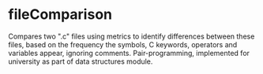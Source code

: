 # fileComparison

Compares two ".c" files using metrics to identify differences between these files, based on the frequency the symbols, C keywords, operators and variables appear, ignoring comments.
Pair-programming, implemented for university as part of data structures module.
